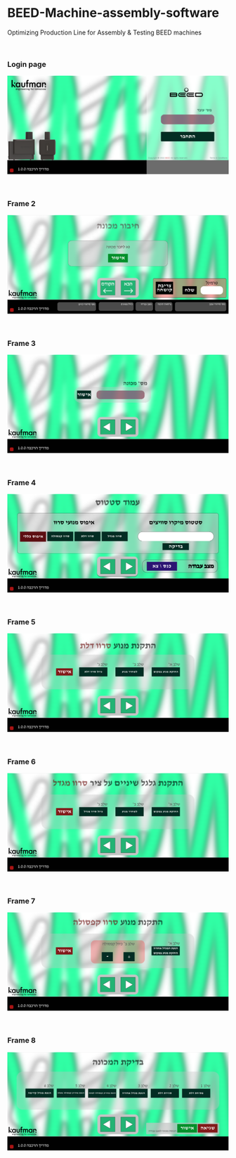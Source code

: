 # BEED-Machine-assembly-software
Optimizing Production Line for Assembly &amp; Testing BEED machines
<p>
<br />
</p>
 
### Login page
![alt text](/githun_images/Frame1.png)

<p>
<br />
</p>

### Frame 2
![alt text](/githun_images/Frame2.png)

<p>
<br />
</p>

### Frame 3
![alt text](/githun_images/Frame3.PNG)

<p>
<br />
</p>

### Frame 4
![alt text](/githun_images/Frame4.PNG)

<p>
<br />
</p>

### Frame 5
![alt text](/githun_images/Frame5.PNG)

<p>
<br />
</p>

### Frame 6
![alt text](/githun_images/Frame6.PNG)

<p>
<br />
</p>

### Frame 7
![alt text](/githun_images/Frame7.PNG)

<p>
<br />
</p>

### Frame 8
![alt text](/githun_images/Frame8.PNG)

<p>
<br />
</p>
